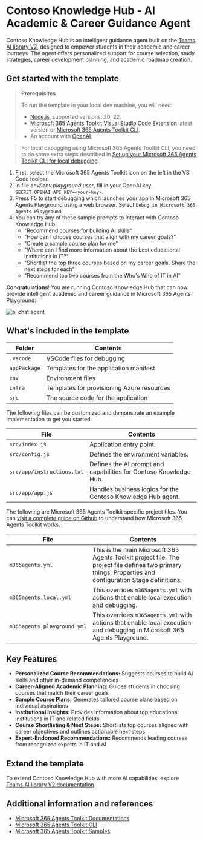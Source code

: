 # Contoso Knowledge Hub - AI Academic & Career Guidance Agent

Contoso Knowledge Hub is an intelligent guidance agent built on the [Teams AI library V2](https://aka.ms/teams-ai-library-v2), designed to empower students in their academic and career journeys. The agent offers personalized support for course selection, study strategies, career development planning, and academic roadmap creation.

## Get started with the template

> **Prerequisites**
>
> To run the template in your local dev machine, you will need:
>
> - [Node.js](https://nodejs.org/), supported versions: 20, 22.
> - [Microsoft 365 Agents Toolkit Visual Studio Code Extension](https://aka.ms/teams-toolkit) latest version or [Microsoft 365 Agents Toolkit CLI](https://aka.ms/teamsfx-toolkit-cli).
> - An account with [OpenAI](https://platform.openai.com/).

> For local debugging using Microsoft 365 Agents Toolkit CLI, you need to do some extra steps described in [Set up your Microsoft 365 Agents Toolkit CLI for local debugging](https://aka.ms/teamsfx-cli-debugging).

1. First, select the Microsoft 365 Agents Toolkit icon on the left in the VS Code toolbar.
1. In file *env/.env.playground.user*, fill in your OpenAI key `SECRET_OPENAI_API_KEY=<your-key>`.
1. Press F5 to start debugging which launches your app in Microsoft 365 Agents Playground using a web browser. Select `Debug in Microsoft 365 Agents Playground`.
1. You can try any of these sample prompts to interact with Contoso Knowledge Hub:
   - "Recommend courses for building AI skills"
   - "How can I choose courses that align with my career goals?"
   - "Create a sample course plan for me"
   - "Where can I find more information about the best educational institutions in IT?"
   - "Shortlist the top three courses based on my career goals. Share the next steps for each"
   - "Recommend top two courses from the Who's Who of IT in AI"

**Congratulations**! You are running Contoso Knowledge Hub that can now provide intelligent academic and career guidance in Microsoft 365 Agents Playground:

![ai chat agent](https://github.com/user-attachments/assets/984af126-222b-4c98-9578-0744790b103a)

## What's included in the template

| Folder       | Contents                                            |
| - | - |
| `.vscode`    | VSCode files for debugging                          |
| `appPackage` | Templates for the application manifest        |
| `env`        | Environment files                                   |
| `infra`      | Templates for provisioning Azure resources          |
| `src`        | The source code for the application                 |

The following files can be customized and demonstrate an example implementation to get you started.

| File                                 | Contents                                           |
| - | - |
|`src/index.js`| Application entry point. |
|`src/config.js`| Defines the environment variables.|
|`src/app/instructions.txt`| Defines the AI prompt and capabilities for Contoso Knowledge Hub.|
|`src/app/app.js`| Handles business logics for the Contoso Knowledge Hub agent.|

The following are Microsoft 365 Agents Toolkit specific project files. You can [visit a complete guide on Github](https://github.com/OfficeDev/TeamsFx/wiki/Teams-Toolkit-Visual-Studio-Code-v5-Guide#overview) to understand how Microsoft 365 Agents Toolkit works.

| File                                 | Contents                                           |
| - | - |
|`m365agents.yml`|This is the main Microsoft 365 Agents Toolkit project file. The project file defines two primary things:  Properties and configuration Stage definitions. |
|`m365agents.local.yml`|This overrides `m365agents.yml` with actions that enable local execution and debugging.|
|`m365agents.playground.yml`|This overrides `m365agents.yml` with actions that enable local execution and debugging in Microsoft 365 Agents Playground.|

## Key Features

- **Personalized Course Recommendations:** Suggests courses to build AI skills and other in-demand competencies
- **Career-Aligned Academic Planning:** Guides students in choosing courses that match their career goals
- **Sample Course Plans:** Generates tailored course plans based on individual aspirations
- **Institutional Insights:** Provides information about top educational institutions in IT and related fields
- **Course Shortlisting & Next Steps:** Shortlists top courses aligned with career objectives and outlines actionable next steps
- **Expert-Endorsed Recommendations:** Recommends leading courses from recognized experts in IT and AI

## Extend the template

To extend Contoso Knowledge Hub with more AI capabilities, explore [Teams AI library V2 documentation](https://aka.ms/m365-agents-toolkit/teams-agent-extend-ai).

## Additional information and references

- [Microsoft 365 Agents Toolkit Documentations](https://docs.microsoft.com/microsoftteams/platform/toolkit/teams-toolkit-fundamentals)
- [Microsoft 365 Agents Toolkit CLI](https://aka.ms/teamsfx-toolkit-cli)
- [Microsoft 365 Agents Toolkit Samples](https://github.com/OfficeDev/TeamsFx-Samples)
